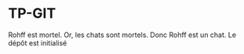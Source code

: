 # TP-GIT

Rohff est mortel. Or, les chats sont mortels. Donc Rohff est un chat.
Le dépôt est initialisé

